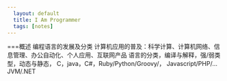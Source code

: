 ```yaml
---
  layout: default
  title: I Am Programmer
  tags: [notes]
---
```


===概述
编程语言的发展及分类
  计算机应用的普及：科学计算、计算机网络、信息管理、办公自动化、个人应用、互联网产品
  语言的分类，编译与解释，强/弱类型，动态与静态，
  C，java，C#，Ruby/Python/Groovy/， Javascript/PHP/...
  JVM/.NET 







